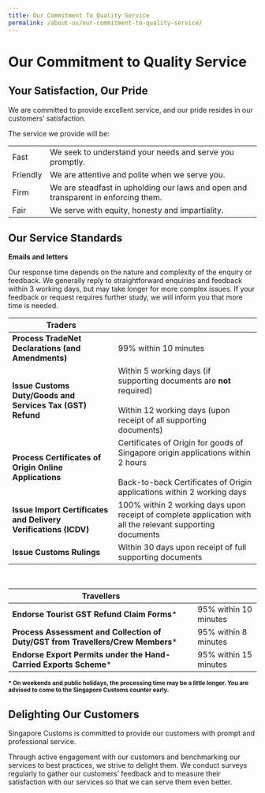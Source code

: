 ```yaml
---
title: Our Commitment To Quality Service
permalink: /about-us/our-commitment-to-quality-service/
---
```


# Our Commitment to Quality Service 

## Your Satisfaction, Our Pride

We are committed to provide excellent service, and our pride resides in our customers’ satisfaction.

The service we provide will be:

|          |                                                                                    |
|----------|------------------------------------------------------------------------------------|
| Fast     | We seek to understand your needs and serve you promptly.                           |
| Friendly | We are attentive and polite when we serve you.                                     |
| Firm     | We are steadfast in upholding our laws and open and transparent in enforcing them. |
| Fair     | We serve with equity, honesty and impartiality.                                    |

## Our Service Standards

**Emails and letters**

Our response time depends on the nature and complexity of the enquiry or feedback. We generally reply to straightforward enquiries and feedback within 3 working days, but may take longer for more complex issues. If your feedback or request requires further study, we will inform you that more time is needed.


|Traders                                                                            |                                                                                                                                                                    |
|-----------------------------------------------------------------------------------|--------------------------------------------------------------------------------------------------------------------------------------------------------------------|
|**Process TradeNet Declarations (and Amendments)**                                 | 99% within 10 minutes                                                                                                                                              |
|**Issue Customs Duty/Goods and Services Tax (GST) Refund**                         |  Within 5 working days (if supporting documents are **not** required)<br><br>Within 12 working days (upon receipt of all supporting documents)                     |
|**Process Certificates of Origin Online Applications**                             |  Certificates of Origin for goods of Singapore origin applications within 2 hours<br><br>Back-to-back Certificates of Origin applications within 2 working days    |
|**Issue Import Certificates and Delivery Verifications (ICDV)**                    |  100% within 2 working days upon receipt of complete application with all the relevant supporting documents                                                        |
|**Issue Customs Rulings**                                                          | Within 30 days upon receipt of full supporting documents                                                                                                           | 

<br>

|Travellers                                                                       |                       |
|---------------------------------------------------------------------------------|-----------------------|
|**Endorse Tourist GST Refund Claim Forms**\*                                     | 95% within 10 minutes |
|**Process Assessment and Collection of Duty/GST from Travellers/Crew Members**\* | 95% within 8 minutes  |
|**Endorse Export Permits under the Hand-Carried Exports Scheme**\*               | 95% within 15 minutes |

<sup>**\* On weekends and public holidays, the processing time may be a little longer. You are advised to come to the Singapore Customs counter early.**

## Delighting Our Customers

Singapore Customs is committed to provide our customers with prompt and professional service.

Through active engagement with our customers and benchmarking our services to best practices, we strive to delight them. We conduct surveys regularly to gather our customers’ feedback and to measure their satisfaction with our services so that we can serve them even better. 
